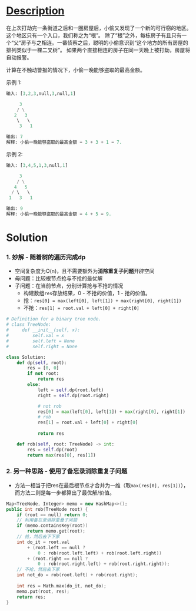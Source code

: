 # [Description](https://leetcode-cn.com/problems/house-robber-iii)
在上次打劫完一条街道之后和一圈房屋后，小偷又发现了一个新的可行窃的地区。这个地区只有一个入口，我们称之为“根”。 除了“根”之外，每栋房子有且只有一个“父“房子与之相连。一番侦察之后，聪明的小偷意识到“这个地方的所有房屋的排列类似于一棵二叉树”。 如果两个直接相连的房子在同一天晚上被打劫，房屋将自动报警。

计算在不触动警报的情况下，小偷一晚能够盗取的最高金额。

示例 1:
```python
输入: [3,2,3,null,3,null,1]

     3
    / \
   2   3
    \   \ 
     3   1

输出: 7 
解释: 小偷一晚能够盗取的最高金额 = 3 + 3 + 1 = 7.
```
示例 2:
```python
输入: [3,4,5,1,3,null,1]

     3
    / \
   4   5
  / \   \ 
 1   3   1

输出: 9
解释: 小偷一晚能够盗取的最高金额 = 4 + 5 = 9.
```

# Solution
### 1. 妙解 - 随着树的遍历完成dp
- 空间复杂度为O(n)，且不需要额外为**消除重复子问题**开辟空间
- 母问题：比较根节点抢与不抢的最优解
- 子问题：在当前节点，分别计算抢与不抢的情况
	- 构建数组```res```存放结果，0 - 不抢的价值，1 - 抢的价值。
	- 抢：```res[0] = max(left[0], left[1]) + max(right[0], right[1])```
	- 不抢：```res[1] = root.val + left[0] + right[0]```
```python
# Definition for a binary tree node.
# class TreeNode:
#     def __init__(self, x):
#         self.val = x
#         self.left = None
#         self.right = None

class Solution:
    def dp(self, root):
        res = [0, 0]
        if not root:
            return res
        else:
            left = self.dp(root.left)
            right = self.dp(root.right)

            # not rob
            res[0] = max(left[0], left[1]) + max(right[0], right[1])
            # rob
            res[1] = root.val + left[0] + right[0]
			
            return res

    def rob(self, root: TreeNode) -> int:
        res = self.dp(root)
        return max(res[0], res[1])
```

### 2. 另一种思路 - 使用了备忘录消除重复子问题
- 方法一相当于把res在最后根节点才合并为一维（取```max(res[0], res[1])```），而方法二则是每一步都算出了最优解/价值。
```cpp
Map<TreeNode, Integer> memo = new HashMap<>();
public int rob(TreeNode root) {
    if (root == null) return 0;
    // 利用备忘录消除重叠子问题
    if (memo.containsKey(root)) 
        return memo.get(root);
    // 抢，然后去下下家
    int do_it = root.val
        + (root.left == null ? 
            0 : rob(root.left.left) + rob(root.left.right))
        + (root.right == null ? 
            0 : rob(root.right.left) + rob(root.right.right));
    // 不抢，然后去下家
    int not_do = rob(root.left) + rob(root.right);
    
    int res = Math.max(do_it, not_do);
    memo.put(root, res);
    return res;
}
```